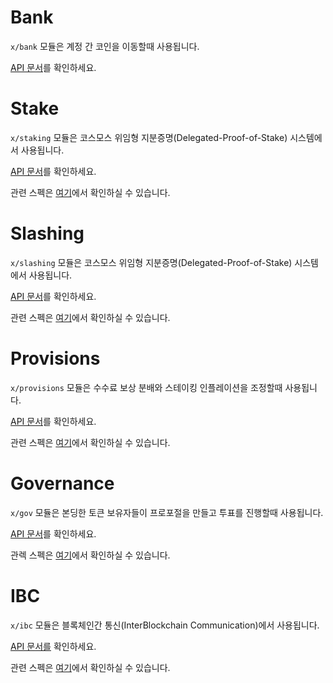 # Bank

`x/bank` 모듈은 계정 간 코인을 이동할때 사용됩니다.

[API 문서](https://godoc.org/github.com/cosmos/cosmos-sdk/x/bank)를 확인하세요.

# Stake

`x/staking` 모듈은 코스모스 위임형 지분증명(Delegated-Proof-of-Stake) 시스템에서 사용됩니다.

[API 문서](https://godoc.org/github.com/cosmos/cosmos-sdk/x/staking)를 확인하세요.

관련 스펙은 [여기](https://github.com/cosmos/cosmos-sdk/tree/develop/docs/spec/staking)에서 확인하실 수 있습니다.


# Slashing

`x/slashing` 모듈은 코스모스 위임형 지분증명(Delegated-Proof-of-Stake) 시스템에서 사용됩니다.

[API 문서](https://godoc.org/github.com/cosmos/cosmos-sdk/x/slashing)를 확인하세요.

관련 스펙은 [여기](https://github.com/cosmos/cosmos-sdk/tree/develop/docs/spec/slashing)에서 확인하실 수 있습니다.

# Provisions

`x/provisions` 모듈은 수수료 보상 분배와 스테이킹 인플레이션을 조정할때 사용됩니다.

[API 문서](https://godoc.org/github.com/cosmos/cosmos-sdk/x/provisions)를 확인하세요.

관련 스펙은 [여기](https://github.com/cosmos/cosmos-sdk/tree/develop/docs/spec/provisions)에서 확인하실 수 있습니다.

# Governance

`x/gov` 모듈은 본딩한 토큰 보유자들이 프로포절을 만들고 투표를 진행할때 사용됩니다.

[API 문서](https://godoc.org/github.com/cosmos/cosmos-sdk/x/gov)를 확인하세요.

관렉 스펙은 [여기](https://github.com/cosmos/cosmos-sdk/tree/develop/docs/spec/governance)에서 확인하실 수 있습니다.

# IBC

`x/ibc` 모듈은 블록체인간 통신(InterBlockchain Communication)에서 사용됩니다.

[API 문서를](https://godoc.org/github.com/cosmos/cosmos-sdk/x/ibc) 확인하세요.

관련 스펙은 [여기](https://github.com/cosmos/cosmos-sdk/tree/develop/docs/spec/ibc)에서 확인하실 수 있습니다.
